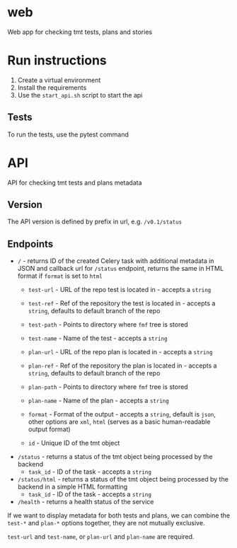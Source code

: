 # web
Web app for checking tmt tests, plans and stories
# Run instructions
1. Create a virtual environment
2. Install the requirements
3. Use the `start_api.sh` script to start the api
## Tests
To run the tests, use the pytest command
# API
API for checking tmt tests and plans metadata
## Version
The API version is defined by prefix in url, e.g.
`/v0.1/status`
## Endpoints
* `/` - returns ID of the created Celery task with additional metadata in JSON and callback url for `/status` endpoint, 
returns the same in HTML format if `format` is set to `html`
  * `test-url` - URL of the repo test is located in - accepts a `string`

  * `test-ref` - Ref of the repository the test is located in - accepts a `string`, 
  defaults to default branch of the repo
  * `test-path` - Points to directory where `fmf` tree is stored
  * `test-name` - Name of the test - accepts a `string`
  * `plan-url` - URL of the repo plan is located in - accepts a `string`
  
  * `plan-ref` - Ref of the repository the plan is located in - accepts a `string`, 
  defaults to default branch of the repo
  * `plan-path` - Points to directory where `fmf` tree is stored
  * `plan-name` - Name of the plan - accepts a `string`
  * `format` - Format of the output - accepts a `string`, default is `json`, other options are `xml`, `html`
  (serves as a basic human-readable output format)
  * `id` - Unique ID of the tmt object
* `/status` - returns a status of the tmt object being processed by the backend
  * `task_id` - ID of the task - accepts a `string`
* `/status/html` - returns a status of the tmt object being processed by the backend in a simple HTML formatting
  * `task_id` - ID of the task - accepts a `string`
* `/health` - returns a health status of the service

If we want to display metadata for both tests and plans, we can combine the `test-*`
and `plan-*` options together, they are not mutually exclusive.

`test-url` and `test-name`, or `plan-url` and `plan-name` are required.
